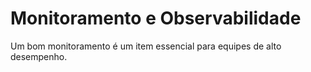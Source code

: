 # Monitoramento e Observabilidade
Um bom monitoramento é um item essencial para equipes de alto desempenho.
